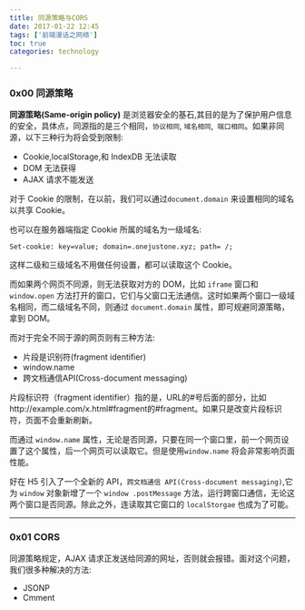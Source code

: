 ```yaml
---
title: 同源策略与CORS
date: 2017-01-22 12:45         
tags: ['前端漫话之网络']
toc: true
categories: technology

---
```

### 0x00 同源策略
**同源策略(Same-origin policy)** 是浏览器安全的基石,其目的是为了保护用户信息的安全，具体点，同源指的是三个相同，`协议相同`, `域名相同`,` 端口相同`。如果非同源，以下三种行为将会受到限制:

* Cookie,localStorage,和 IndexDB 无法读取
* DOM 无法获得
* AJAX 请求不能发送

对于 Cookie 的限制，在以前，我们可以通过`document.domain` 来设置相同的域名以共享 Cookie。

也可以在服务器端指定 Cookie 所属的域名为一级域名:

```
Set-cookie: key=value; domain=.onejustone.xyz; path= /;
```

这样二级和三级域名不用做任何设置，都可以读取这个 Cookie。

而如果两个网页不同源，则无法获取对方的 DOM，比如 `iframe` 窗口和 `window.open` 方法打开的窗口，它们与父窗口无法通信。这时如果两个窗口一级域名相同，而二级域名不同，则通过 `document.domain` 属性，即可规避同源策略，拿到 DOM。

而对于完全不同于源的网页则有三种方法:

* 片段是识别符(fragment identifier)
* window.name
* 跨文档通信API(Cross-document messaging)

片段标识符（fragment identifier）指的是，URL的#号后面的部分，比如http://example.com/x.html#fragment的#fragment。如果只是改变片段标识符，页面不会重新刷新。

而通过 `window.name` 属性，无论是否同源，只要在同一个窗口里，前一个网页设置了这个属性，后一个网页可以读取它。但是使用`window.name` 将会非常影响页面性能。


好在 H5 引入了一个全新的 API，`跨文档通信 API(Cross-document messaging)`,它为 `window` 对象新增了一个 `window
.postMessage` 方法，运行跨窗口通信，无论这两个窗口是否同源。除此之外，连读取其它窗口的  `localStorgae` 也成为了可能。

---
### 0x01 CORS
同源策略规定，AJAX 请求正发送给同源的网址，否则就会报错。面对这个问题，我们很多种解决的方法:

 * JSONP
 * Cmment

